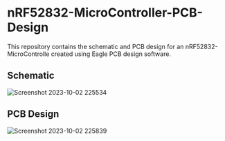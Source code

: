 # nRF52832-MicroController-PCB-Design
This repository contains the schematic and PCB design for an nRF52832-MicroControlle created using Eagle PCB design software.
## Schematic
![Screenshot 2023-10-02 225534](https://github.com/AyanNaska/nRF52832-MicroController-PCB-Design/assets/113054786/23d53793-b035-4bd2-bd2b-5cefc5d83cda)
## PCB Design
![Screenshot 2023-10-02 225839](https://github.com/AyanNaska/nRF52832-MicroController-PCB-Design/assets/113054786/fd06e315-35d6-41ee-bb98-85acb5d475a0)
